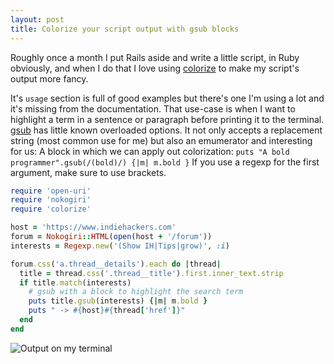 ```yaml
---
layout: post
title: Colorize your script output with gsub blocks
---
```


Roughly once a month I put Rails aside and write a little script, in Ruby obviously, and when I do that I love using [colorize](https://github.com/fazibear/colorize) to make my script's output more fancy.

It's `usage` section is full of good examples but there's one I'm using a lot and it's missing from the documentation.
That use-case is when I want to highlight a term in a sentence or paragraph before printing it to the terminal.
[gsub](https://ruby-doc.org/core-2.1.4/String.html#method-i-gsub) has little known overloaded options.
It not only accepts a replacement string (most common use for me) but also an emumerator and interesting for us:
A block in which we can apply out colorization: `puts "A bold programmer".gsub(/(bold)/) {|m| m.bold }`
If you use a regexp for the first argument, make sure to use brackets.

```ruby
require 'open-uri'
require 'nokogiri'
require 'colorize'

host = 'https://www.indiehackers.com'
forum = Nokogiri::HTML(open(host + '/forum'))
interests = Regexp.new('(Show IH|Tips|grow)', :i)

forum.css('a.thread__details').each do |thread|
  title = thread.css('.thread__title').first.inner_text.strip
  if title.match(interests)
    # gsub with a block to highlight the search term
    puts title.gsub(interests) {|m| m.bold }
    puts " -> #{host}#{thread['href']}"
  end
end
```

![Output on my terminal]({{site.url}}/assets/posts/2017-07-06-colorize-with-gsub-blocks.png)

